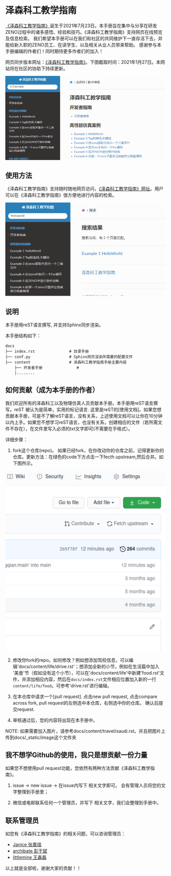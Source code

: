 # 泽森科工教学指南
[《泽森科工教学指南》](https://github.com/jiayaozhang/ZenusTech-Documentation.git)诞生于2021年7月23日。本手册旨在集中与分享在研发ZENO过程中的诸多感悟、经验和技巧。《泽森科工教学指南》支持网页在线预览及信息检索。 我们希望本手册可以在我们和社区的共同维护下一直存活下去，并能给新入职的ZENO员工、在读学生、以及相关从业人员带来帮助。 感谢参与本手册编辑的作者们！同时期待更多作者们的加入！ 

网页同步版本网址：[《泽森科工教学指南》](https://github.com/jiayaozhang/ZenusTech-Documentation.git)。下图截取时间：2021年1月27日。本网站将在社区的协助下持续更新。 

![《泽森科工教学指南》](docs/_static/image/website.png)

## 使用方法
《泽森科工教学指南》支持随时随地网页访问，[《泽森科工教学指南》网址](https://github.com/jiayaozhang/ZenusTech-Documentation.git)。用户可以在《泽森科工教学指南》很方便地进行内容的检索。 

![泽森科工教学指南手册检索](docs/_static/image/search.png)


## 说明
本手册用reST语言撰写, 并支持Sphinx同步渲染。 

本手册结构如下：

    docs
    ├── index.rst               # 目录手册
    ├── conf.py                 # Sphinx网页渲染所需要的配置文件
    ├── content                 # 泽森科工教学指南手册主要内容
        ├── 开发者手册               # 
        │........

    
## 如何贡献（成为本手册的作者）
我们欢迎所有的泽森科工以及物理仿真人员贡献本手册。本手册用reST语言撰写。reST 被认为是简单，实用的标记语言. 这里是reST的[使用文档]。如果您想贡献本手册，可是不了解reST语言，没有关系，上述使用文档可以让你在10分钟以内上手。如果您不想学习reST语言，也没有关系，创建相应的文件（若所需文件不存在），在文件里写入必须的txt文字即可(不需要在乎格式）。  

详细步骤：

1. fork这个仓库(repo)。 如果已经fork，在你改动你的仓库之前，记得更新你的仓库。更新方法：在绿色的code下方点击一下fecth upstream,然后合并。如下图所示。

![更新你的本地仓库](docs/_static/image/renew_repo.png)

2. 修改你fork的repo。如何修改？例如想添加驾校信息，可以编辑'docs/content/life/drive.rst'；想添加全新的小节，例如在生活篇中加入 '美食'节（假如没有这个小节），可以在'docs/content/life'中新建'food.rst'文件，并添加相应内容，然后在`docs/index.rst`文件相应位置加入新的一行`content/life/food`。可参考'drive.rst'进行编辑。  

3. 在本仓库中请求一个[pull request]. 点击new pull request, 点击compare across fork, pull request的左侧选中本仓库，右侧选中你的仓库。 确认后提交request. 

4. 审核通过后，您的内容将出现在本手册中。


NOTE: 如果需要加入图片，请参考docs/content/travel/saudi.rst。并且把图片上传到docs/_static/image这个文件夹


## 我不想学Github的使用，我只是想贡献一份力量
如果您不想使用pull request功能，您依然有两种方法贡献《泽森科工教学指南》。

1. issue -> new issue -> 在issue内写下 相关文字即可。 会有管理人员将您的文字整理到手册里； 

2. 微信或电邮联系任何一个管理员，并写下 相关文字，我们会整理到手册中。 


## 联系管理员
如您有《泽森科工教学指南》的相关问题，可以咨询管理员：  
* [Janice 张嘉瑶 ](https://github.com/jiayaozhang)
* [archibate 彭于斌](https://github.com/archibate)
* [littlemine 王鑫磊](https://github.com/littlemine)

以上就是全部啦，谢谢大家的贡献！！



